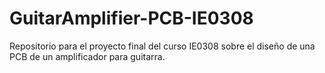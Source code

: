 # GuitarAmplifier-PCB-IE0308
Repositorio para el proyecto final del curso IE0308 sobre el diseño de una PCB de un amplificador para guitarra.

